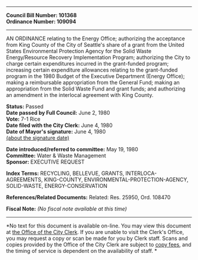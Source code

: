 * * * * *  
  
**Council Bill Number: [](#h0)[](#h2)101368**   
**Ordinance Number: 109094**  
  
* * * * *  
  
AN ORDINANCE relating to the Energy Office; authorizing the acceptance from King County of the City of Seattle's share of a grant from the United States Environmental Protection Agency for the Solid Waste Energy/Resource Recovery Implementation Program; authorizing the City to charge certain expenditures incurred in the grant-funded program; increasing certain expenditure allowances relating to the grant-funded program in the 1980 Budget of the Executive Department (Energy Office); making a reimbursable appropriation from the General Fund; making an appropriation from the Solid Waste Fund and grant funds; and authorizing an amendment in the interlocal agreement with King County.  
  
**Status:** Passed   
**Date passed by Full Council:** June 2, 1980   
**Vote:** 7-1 Rice   
**Date filed with the City Clerk:** June 4, 1980   
**Date of Mayor's signature:** June 4, 1980   
[(about the signature date)](/~public/approvaldate.htm)   
  
  
**Date introduced/referred to committee:** May 19, 1980   
**Committee:** Water & Waste Management   
**Sponsor:** EXECUTIVE REQUEST   
  
**Index Terms:** RECYCLING, BELLEVUE, GRANTS, INTERLOCA-AGREEMENTS, KING-COUNTY, ENVIRONMENTAL-PROTECTION-AGENCY, SOLID-WASTE, ENERGY-CONSERVATION  
  
**References/Related Documents:** Related: Res. 25950, Ord. 108470  
  
**Fiscal Note:** *(No fiscal note available at this time)*  
  
* * * * *  
  
*No text for this document is available on-line. You may view this document at [the Office of the City Clerk](http://www.seattle.gov/leg/clerk/contactUs.htm). If you are unable to visit the Clerk's Office, you may request a copy or scan be made for you by Clerk staff. Scans and copies provided by the Office of the City Clerk are subject to [copy fees](http://clerk.seattle.gov/~public/clerkfees.htm), and the timing of service is dependent on the availability of staff. *  
  
  
